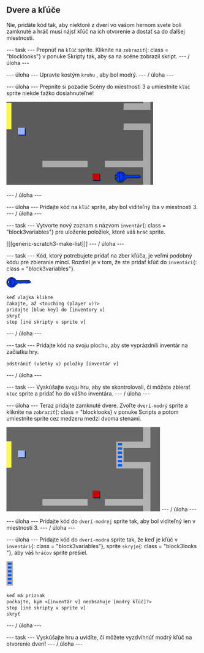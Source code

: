 ## Dvere a kľúče

Nie, pridáte kód tak, aby niektoré z dverí vo vašom hernom svete boli zamknuté a hráč musí nájsť kľúč na ich otvorenie a dostať sa do ďalšej miestnosti.

\--- task \--- Prepnúť na `kľúč` sprite. Kliknite na `zobraziť`{: class = "blocklooks"} v ponuke Skripty tak, aby sa na scéne zobrazil skript. \--- / úloha \---

\--- úloha \--- Upravte kostým `kruhu` , aby bol modrý. \--- / úloha \---

\--- úloha \--- Prepnite si pozadie Scény do miestnosti 3 a umiestnite `kľúč` sprite niekde ťažko dosiahnuteľné!

![snímka obrazovky](images/world-key.png)

\--- / úloha \---

\--- úloha \--- Pridajte kód na `kľúč` sprite, aby bol viditeľný iba v miestnosti 3. \--- / úloha \---

\--- task \--- Vytvorte nový zoznam s názvom `inventár`{: class = "block3variables"} pre uloženie položiek, ktoré váš `hráč` sprite.

[[[generic-scratch3-make-list]]] \--- / úloha \---

\--- task \--- Kód, ktorý potrebujete pridať na zber kľúča, je veľmi podobný kódu pre zbieranie mincí. Rozdiel je v tom, že ste pridať kľúč do `inventári`{: class = "block3variables"}.

![kláves](images/key.png)

```blocks3
keď vlajka klikne
čakajte, až <touching (player v)?>
pridajte [blue key] do [inventory v]
skryť
stop [iné skripty v sprite v]
```

\--- / úloha \---

\--- task \--- Pridajte kód na svoju plochu, aby ste vyprázdnili inventár na začiatku hry.

```blocks3
odstrániť (všetky v) položky [inventár v]
```

\--- / úloha \---

\--- task \--- Vyskúšajte svoju hru, aby ste skontrolovali, či môžete zbierať `kľúč` sprite a pridať ho do vášho inventára. \--- / úloha \---

\--- úloha \--- Teraz pridajte zamknuté dvere. Zvoľte `dverí-modrý` sprite a kliknite na `zobraziť`{: class = "blocklooks} v ponuke Scripts a potom umiestnite sprite cez medzeru medzi dvoma stenami.

![snímka obrazovky](images/world-door.png) \--- / úloha \---

\--- úloha \--- Pridajte kód do `dverí-modrej` sprite tak, aby bol viditeľný len v miestnosti 3. \--- / úloha \---

\--- úloha \--- Pridajte kód do `dverí-modrá` sprite tak, že keď je kľúč v `inventári`{: class = "block3variables"}, sprite `skryje`{: class = "block3looks "}, aby váš `hráčov` sprite prešiel.

![dvere](images/door.png)

```blocks3
keď má príznak
počkajte, kým <[inventár v] neobsahuje [modrý kľúč]?>
stop [iné skripty v sprite v]
skryť
```

\--- / úloha \---

\--- task \--- Vyskúšajte hru a uvidíte, či môžete vyzdvihnúť modrý kľúč na otvorenie dverí! \--- / úloha \---